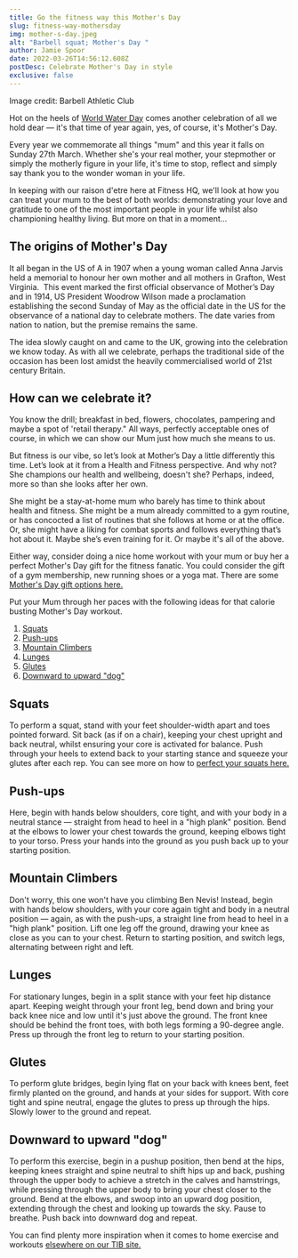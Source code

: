 ```yaml
---
title: Go the fitness way this Mother's Day
slug: fitness-way-mothersday
img: mother-s-day.jpeg
alt: "Barbell squat; Mother's Day "
author: Jamie Spoor
date: 2022-03-26T14:56:12.608Z
postDesc: Celebrate Mother's Day in style
exclusive: false
---
```

Image credit: Barbell Athletic Club

Hot on the heels of [World Water Day](https://traininblocks.com/blog/world-water-day-2022/) comes another celebration of all we hold dear — it's that time of year again, yes, of course, it's Mother's Day.

Every year we commemorate all things "mum" and this year it falls on Sunday 27th March. Whether she's your real mother, your stepmother or simply the motherly figure in your life, it's time to stop, reflect and simply say thank you to the wonder woman in your life.

In keeping with our raison d'etre here at Fitness HQ, we'll look at how you can treat your mum to the best of both worlds: demonstrating your love and gratitude to one of the most important people in your life whilst also championing healthy living. But more on that in a moment...

## The origins of Mother's Day

It all began in the US of A in 1907 when a young woman called Anna Jarvis held a memorial to honour her own mother and all mothers in Grafton, West Virginia.  This event marked the first official observance of Mother’s Day and in 1914, US President Woodrow Wilson made a proclamation establishing the second Sunday of May as the official date in the US for the observance of a national day to celebrate mothers. The date varies from nation to nation, but the premise remains the same.

The idea slowly caught on and came to the UK, growing into the celebration we know today. As with all we celebrate, perhaps the traditional side of the occasion has been lost amidst the heavily commercialised world of 21st century Britain.

## How can we celebrate it?

You know the drill; breakfast in bed, flowers, chocolates, pampering and maybe a spot of 'retail therapy." All ways, perfectly acceptable ones of course, in which we can show our Mum just how much she means to us.

But fitness is our vibe, so let’s look at Mother’s Day a little differently this time. Let’s look at it from a Health and Fitness perspective. And why not? She champions our health and wellbeing, doesn't she? Perhaps, indeed, more so than she looks after her own.

She might be a stay-at-home mum who barely has time to think about health and fitness. She might be a mum already committed to a gym routine, or has concocted a list of routines that she follows at home or at the office. Or, she might have a liking for combat sports and follows everything that’s hot about it. Maybe she’s even training for it. Or maybe it's all of the above.

Either way, consider doing a nice home workout with your mum or buy her a perfect Mother's Day gift for the fitness fanatic. You could consider the gift of a gym membership, new running shoes or a yoga mat. There are some [Mother's Day gift options here.](https://www.etsy.com/uk/market/mother_fitness_gift)

Put your Mum through her paces with the following ideas for that calorie busting Mother's Day workout.

1. [Squats](#squats)
2. [Push-ups](#push-ups)
3. [Mountain Climbers](#mountain-climbers)
4. [Lunges](#lunges)
5. [Glutes](#glutes)
6. [Downward to upward "dog"](#downward-to-upward-dog)

## Squats

To perform a squat, stand with your feet shoulder-width apart and toes pointed forward. Sit back (as if on a chair), keeping your chest upright and back neutral, whilst ensuring your core is activated for balance. Push through your heels to extend back to your starting stance and squeeze your glutes after each rep. You can see more on how to [perfect your squats here.](https://traininblocks.com/blog/squatting-below-parallel/)

## Push-ups

Here, begin with hands below shoulders, core tight, and with your body in a neutral stance — straight from head to heel in a "high plank" position. Bend at the elbows to lower your chest towards the ground, keeping elbows tight to your torso. Press your hands into the ground as you push back up to your starting position.

## Mountain Climbers

Don't worry, this one won't have you climbing Ben Nevis! Instead, begin with hands below shoulders, with your core again tight and body in a neutral position — again, as with the push-ups, a straight line from head to heel in a "high plank" position. Lift one leg off the ground, drawing your knee as close as you can to your chest. Return to starting position, and switch legs, alternating between right and left.

## Lunges

For stationary lunges, begin in a split stance with your feet hip distance apart. Keeping weight through your front leg, bend down and bring your back knee nice and low until it's just above the ground. The front knee should be behind the front toes, with both legs forming a 90-degree angle. Press up through the front leg to return to your starting position.

## Glutes

To perform glute bridges, begin lying flat on your back with knees bent, feet firmly planted on the ground, and hands at your sides for support. With core tight and spine neutral, engage the glutes to press up through the hips. Slowly lower to the ground and repeat.

## Downward to upward "dog"

To perform this exercise, begin in a pushup position, then bend at the hips, keeping knees straight and spine neutral to shift hips up and back, pushing through the upper body to achieve a stretch in the calves and hamstrings, while pressing through the upper body to bring your chest closer to the ground. Bend at the elbows, and swoop into an upward dog position, extending through the chest and looking up towards the sky. Pause to breathe. Push back into downward dog and repeat.

You can find plenty more inspiration when it comes to home exercise and workouts [elsewhere on our TIB site.](https://traininblocks.com/blog/work-out-as-a-couple-this-valentines-day/)